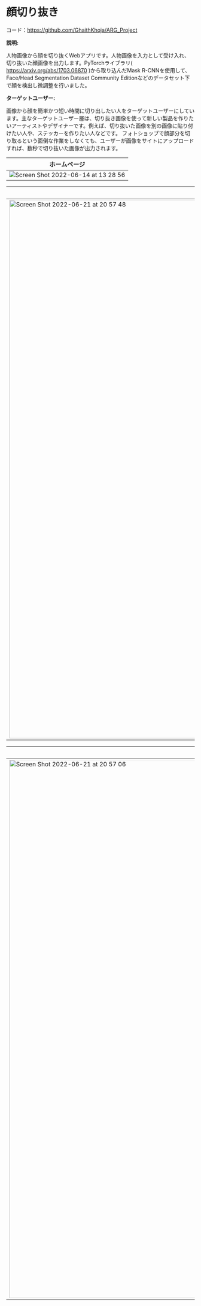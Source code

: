 # 顔切り抜き

コード：https://github.com/GhaithKhoja/ARG_Project

**説明:**

人物画像から顔を切り抜くWebアプリです。人物画像を入力として受け入れ、切り抜いた顔画像を出力します。PyTorchライブラリ( https://arxiv.org/abs/1703.06870 )から取り込んだMask R-CNNを使用して、Face/Head Segmentation Dataset Community Editionなどのデータセット下で顔を検出し微調整を行いました。

**ターゲットユーザー:**

画像から顔を簡単かつ短い時間に切り出したい人をターゲットユーザーにしています。主なターゲットユーザー層は、切り抜き画像を使って新しい製品を作りたいアーティストやデザイナーです。例えば、切り抜いた画像を別の画像に貼り付けたい人や、ステッカーを作りたい人などです。 フォトショップで顔部分を切り取るという面倒な作業をしなくても、ユーザーが画像をサイトにアップロードすれば、数秒で切り抜いた画像が出力されます。



| ホームページ | 
| ------ | 
| <img alt="Screen Shot 2022-06-14 at 13 28 56" src="https://user-images.githubusercontent.com/52717342/173502519-d0fdec68-591f-4d44-9d3b-9b677386918d.png"> |

| 人物画像をアップロード | 
| ------ | 
| <img width="1440" alt="Screen Shot 2022-06-21 at 20 57 48" src="https://user-images.githubusercontent.com/52717342/174793863-3fceea26-4c90-4a54-b67a-58a06871d475.png"> |

| 切り抜いた画像 | 
| ------ | 
| <img width="1440" alt="Screen Shot 2022-06-21 at 20 57 06" src="https://user-images.githubusercontent.com/52717342/174793880-bd825d97-8680-43bc-8e8f-26257ad0caea.png"> |
